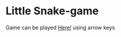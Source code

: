 # Little Snake-game

Game can be played [Here!](https://pugvsgold.github.io/snakegame/) using arrow keys
